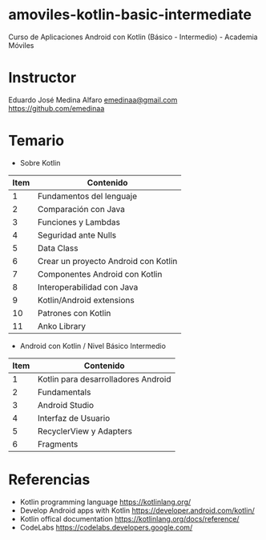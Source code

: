 # amoviles-kotlin-basic-intermediate
Curso de Aplicaciones Android con Kotlin (Básico - Intermedio) - Academia Móviles

# Instructor
Eduardo José Medina Alfaro
emedinaa@gmail.com
https://github.com/emedinaa

# Temario

- Sobre Kotlin

Item | Contenido
------------ | -------------
1 | Fundamentos del lenguaje
2 | Comparación con Java
3 | Funciones y Lambdas
4 | Seguridad ante Nulls
5 | Data Class
6 | Crear un proyecto Android con Kotlin
7 | Componentes Android con Kotlin
8 | Interoperabilidad con Java
9 | Kotlin/Android extensions
10 | Patrones con Kotlin
11 | Anko Library

- Android con Kotlin / Nivel Básico Intermedio

Item | Contenido
------------ | -------------
1 | Kotlin para desarrolladores Android
2 | Fundamentals
3 | Android Studio
4 | Interfaz de Usuario
5 | RecyclerView y Adapters
6 | Fragments

# Referencias 

- Kotlin programming language https://kotlinlang.org/
- Develop Android apps with Kotlin https://developer.android.com/kotlin/
- Kotlin offical documentation https://kotlinlang.org/docs/reference/
- CodeLabs https://codelabs.developers.google.com/
